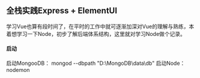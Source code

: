 ## 全栈实践Express + ElementUI

学习Vue也算有段时间了，在平时的工作中就可逐渐加深对Vue的理解与熟练，本着想学习一下Node，初步了解后端体系结构，这里就对学习Node做个记录。


#### 启动

启动MongooDB： mongod --dbpath "D:\MongoDB\data\db"
启动Node： nodemon